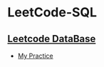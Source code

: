 # LeetCode-SQL
## [Leetcode DataBase](https://leetcode.com/problemset/database/)
* [My Practice](https://github.com/wangruinju/SQL_Resources/blob/master/Leetcode%20SQL%20practice/SQL.md)
